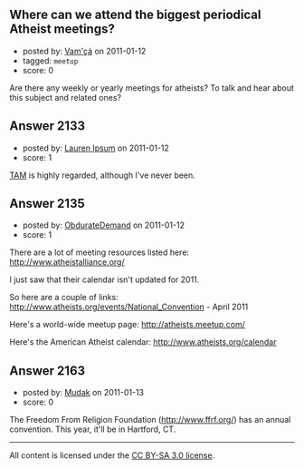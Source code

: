 ## Where can we attend the biggest periodical Atheist meetings?

- posted by: [Vam'çá](https://stackexchange.com/users/-1/384-vam) on 2011-01-12
- tagged: `meetup`
- score: 0

Are there any weekly or yearly meetings for atheists? To talk and hear about this subject and related ones?


## Answer 2133

- posted by: [Lauren Ipsum](https://stackexchange.com/users/-1/71-lauren-ipsum) on 2011-01-12
- score: 1

<a href="http://www.randi.org/site/index.php/component/content/article/37-static/246-amazng-meeting.html">TAM</a> is highly regarded, although I've never been. 


## Answer 2135

- posted by: [ObdurateDemand](https://stackexchange.com/users/-1/524-obduratedemand) on 2011-01-12
- score: 1

There are a lot of meeting resources listed here:
http://www.atheistalliance.org/

I just saw that their calendar isn't updated for 2011.

So here are a couple of links:
http://www.atheists.org/events/National_Convention - April 2011

Here's a world-wide meetup page:
http://atheists.meetup.com/

Here's the American Atheist calendar:
http://www.atheists.org/calendar



## Answer 2163

- posted by: [Mudak](https://stackexchange.com/users/-1/205-mudak) on 2011-01-13
- score: 0

The Freedom From Religion Foundation (http://www.ffrf.org/) has an annual convention.  This year, it'll be in Hartford, CT.



---

All content is licensed under the [CC BY-SA 3.0 license](https://creativecommons.org/licenses/by-sa/3.0/).
